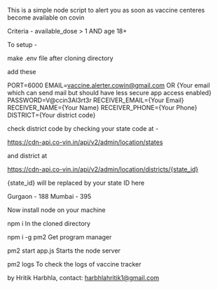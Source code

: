 This is a simple node script to alert you as soon as vaccine centeres become available on covin

Criteria - available_dose > 1 AND age 18+

To setup - 

make .env file after cloning directory

add these 

PORT=6000
EMAIL=vaccine.alerter.cowin@gmail.com OR {Your email which can send mail but should have less secure app access enabled}
PASSWORD=V@ccin3Al3rt3r
RECEIVER_EMAIL={Your Email}
RECEIVER_NAME={Your Name}
RECEIVER_PHONE={Your Phone}
DISTRICT={Your district code}

check district code by checking your state code at -

https://cdn-api.co-vin.in/api/v2/admin/location/states

and district at

https://cdn-api.co-vin.in/api/v2/admin/location/districts/{state_id}

{state_id} will be replaced by your state ID here

Gurgaon - 188
Mumbai - 395

Now install node on your machine

npm i 
In the cloned directory

npm i -g pm2
Get program manager

pm2 start app.js
Starts the node server 

pm2 logs
To check the logs of vaccine tracker


by Hritik Harbhla, contact: harbhlahritik1@gmail.com
